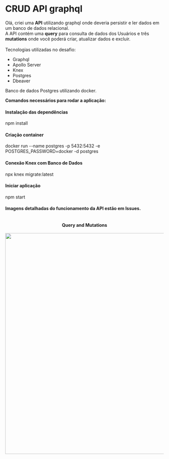 # CRUD API graphql


Olá, criei uma <b>API</b> utilizando graphql onde deveria persistir e ler dados em um banco de dados relacional.<br>
A API contém uma <b>query</b> para consulta de dados dos Usuários e três <b>mutations</b> onde você poderá criar, atualizar dados e excluir. <br>
<br>
Tecnologias utilizadas no desafio:
- Graphql
- Apollo Server
- Knex
- Postgres
- Dbeaver

Banco de dados Postgres utilizando docker.

<b>Comandos necessários para rodar a aplicação:</b>
<h4> Instalação das dependências </h4>
 npm install
 
<br>
<h4> Criação container </h4>
docker run --name postgres -p 5432:5432 -e POSTGRES_PASSWORD=docker -d postgres

<h4> Conexão Knex com Banco de Dados </h4>
npx knex migrate:latest

<h4> Iniciar aplicação </h4>
npm start
      

<h4>Imagens detalhadas do funcionamento da API estão em <b>Issues</b>.</h4>
<br>


<div align="center">
  <div title><b>Query and Mutations</b></div>
  <br>
  <img src="https://user-images.githubusercontent.com/51123651/170269369-3d3e39ec-fe6a-4489-954c-8213be5b6c28.png" width="700px">
  </div>
